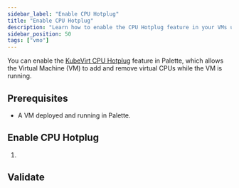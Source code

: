 ```yaml
---
sidebar_label: "Enable CPU Hotplug"
title: "Enable CPU Hotplug"
description: "Learn how to enable the CPU Hotplug feature in your VMs using Palette Virtual Machine Orchestrator."
sidebar_position: 50
tags: ["vmo"]
---
```


You can enable the [KubeVirt CPU Hotplug](https://kubevirt.io/user-guide/compute/cpu_hotplug/) feature in Palette, which
allows the Virtual Machine (VM) to add and remove virtual CPUs while the VM is running.

## Prerequisites

- A VM deployed and running in Palette.

## Enable CPU Hotplug

1. 

## Validate

